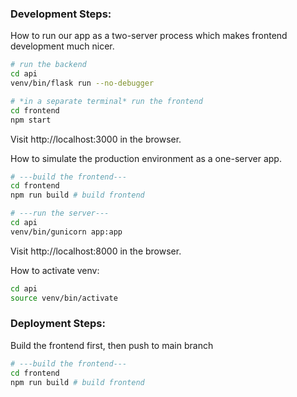 ### Development Steps:

How to run our app as a two-server process which makes frontend development much nicer.
```bash
# run the backend
cd api
venv/bin/flask run --no-debugger

# *in a separate terminal* run the frontend
cd frontend
npm start
```
Visit http://localhost:3000 in the browser.


How to simulate the production environment as a one-server app. 
```bash
# ---build the frontend---
cd frontend
npm run build # build frontend

# ---run the server---
cd api
venv/bin/gunicorn app:app
```
Visit http://localhost:8000 in the browser.


How to activate venv: 
```bash
cd api
source venv/bin/activate
```

### Deployment Steps:

Build the frontend first, then push to main branch
```bash
# ---build the frontend---
cd frontend
npm run build # build frontend
```
